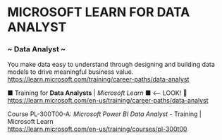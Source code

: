 # MICROSOFT LEARN FOR DATA ANALYST

### ~ Data Analyst ~
You make data easy to understand through designing and building data models to drive meaningful business value.  
https://learn.microsoft.com/training/career-paths/data-analyst

■ Training for **Data Analysts** | _Microsoft Learn_ ■ <-- LOOK! 👀  
https://learn.microsoft.com/en-us/training/career-paths/data-analyst

Course PL-300T00-A: _Microsoft Power BI Data Analyst_ - Training | Microsoft Learn  
https://learn.microsoft.com/en-us/training/courses/pl-300t00
